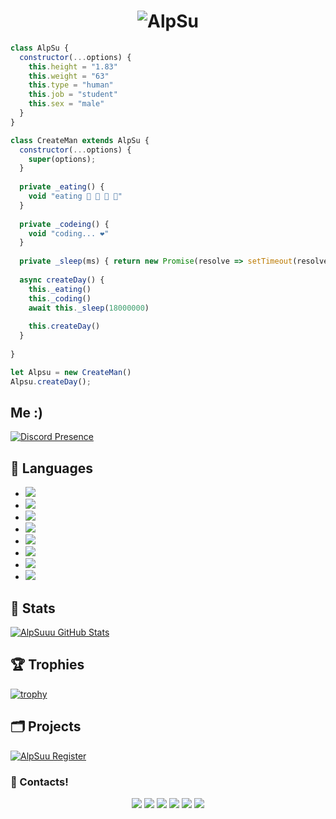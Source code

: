 <h1 align="center">
    <img src="https://cdn.discordapp.com/attachments/779705157955878933/779727869630349352/42ptj9.gif" alt="AlpSu"/>
</h1>

```js
class AlpSu {
  constructor(...options) {
    this.height = "1.83"
    this.weight = "63"
    this.type = "human"
    this.job = "student"
    this.sex = "male"
  }
}

class CreateMan extends AlpSu {
  constructor(...options) {
    super(options);
  }
  
  private _eating() {
    void "eating 🍔 🍟 🍗 🥤"
  }
  
  private _codeing() {
    void "coding... ❤️"
  }
  
  private _sleep(ms) { return new Promise(resolve => setTimeout(resolve, ms)) }
  
  async createDay() {
    this._eating()
    this._coding()
    await this._sleep(18000000)
    
    this.createDay()
  }
  
}

let Alpsu = new CreateMan()
Alpsu.createDay();
```
## Me :)    
[![Discord Presence](https://lanyard-profile-readme.vercel.app/api/721391768255594577?theme=dark&bg=00ff7c&animated=true&hideDiscrim=false&borderRadius=20px)](https://discord.com/users/721391768255594577)

## 🔧 Languages
- ![](https://img.shields.io/badge/OS-Linux-black?style=flat-square&logo=linux&logoColor=blue)
- ![](https://img.shields.io/badge/Editor-VHEditor-brightgreen?style=flat-square&logo=visual-studio-code&logoColor=cyan)
- ![](https://img.shields.io/badge/Code-JavaScript-black?style=flat-square&logo=javascript&logoColor=brightgreen)
- ![](https://img.shields.io/badge/Code-Python-black?style=flat-square&logo=python&logoColor=magenta)
- ![](https://img.shields.io/badge/Code-Java-black?style=flat-square&logo=java&logoColor=white)
- ![](https://img.shields.io/badge/Code-CS-black?style=flat-square&logo=c-sharp&logoColor=black)
- ![](https://img.shields.io/badge/Tools-MySql-black?style=flat-square&logo=mysql&logoColor=yellow)
- ![](https://img.shields.io/badge/Tools-MongoDB-black?style=flat-square&logo=mongodb&logoColor=cyan)

## 🧮 Stats
<a href="https://github.com/AlpSuuu/AlpSuuu">
  <img align="center" src="https://github-readme-stats.vercel.app/api/top-langs/?username=AlpSuuu&hide=c%2B%2B,c,html&title_color=d6826d&text_color=FF00FF&icon_color=6aa6f8&bg_color=0e1116" alt="AlpSuuu GitHub Stats" />
</a>


## 🏆 Trophies
[![trophy](https://github-profile-trophy.vercel.app/?username=AlpSuuu&theme=dracula&column=7)](https://github.com/ryo-ma/github-profile-trophy)



## 🗂️ Projects

<a href="https://github.com/AlpSuuu/register">
  <img align="center" src="https://github-readme-stats.vercel.app/api/pin/?username=AlpSuuu&repo=register&show_icons=true&line_height=27&title_color=6aa6f8&text_color=8a919a&icon_color=6aa6f8&bg_color=0e1116" alt="AlpSuu Register" />
</a>


<h3>🌟 Contacts!</h3>
<p align="center">
     <a href="https://www.instagram.com/_r00kie._/" target"blank_"><img src="https://img.shields.io/badge/INSTAGRAM%20-DC3175.svg?&style=for-the-badge&logo=instagram&logoColor=white"></a>
       <a href="https://twitch.tv/AlpSuuu" target"blank_"><img src="https://img.shields.io/badge/Twitch-9146FF?style=for-the-badge&logo=twitch&logoColor=white"></a>
 <a href="https://open.spotify.com/user/5ksbqa8t6kdo38dmfi8nof51z?si=7389677a8b2e44ed" target"blank_"><img src="https://img.shields.io/badge/Spotify%20-1ed760.svg?&style=for-the-badge&logo=spotify&logoColor=white"></a>
     <a href="mailto:alpkahya868@gmail.com?body=Merhaba" target"blank_"><img src="https://img.shields.io/badge/Gmail-09ffeb?style=for-the-badge&logo=gmail&logoColor=white"></a>
      <a href="https://discord.com/users/721391768255594577" target"blank_"><img src="https://img.shields.io/badge/Discord-ffbb00?style=for-the-badge&logo=discord&logoColor=white"></a>
          <a href="https://alpsu-u-teala.glitch.me" target"blank_"><img src="https://img.shields.io/badge/Website-ff0004?style=for-the-badge&logo=google&logoColor=white"></a>

</p>

